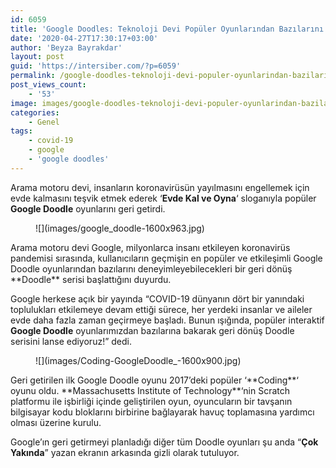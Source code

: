 ```yaml
---
id: 6059
title: 'Google Doodles: Teknoloji Devi Popüler Oyunlarından Bazılarını Geri Getiriyor'
date: '2020-04-27T17:30:17+03:00'
author: 'Beyza Bayrakdar'
layout: post
guid: 'https://intersiber.com/?p=6059'
permalink: /google-doodles-teknoloji-devi-populer-oyunlarindan-bazilarini-geri-getiriyor/
post_views_count:
    - '53'
image: images/google-doodles-teknoloji-devi-populer-oyunlarindan-bazilarini-geri-getiriyor.png
categories:
    - Genel
tags:
    - covid-19
    - google
    - 'google doodles'
---
```


Arama motoru devi, insanların koronavirüsün yayılmasını engellemek için evde kalmasını teşvik etmek ederek ‘**Evde Kal ve Oyna**‘ sloganıyla popüler **Google Doodle** oyunlarını geri getirdi.

<figure class="wp-block-image size-large">![](images/google_doodle-1600x963.jpg)</figure>Arama motoru devi Google, milyonlarca insanı etkileyen koronavirüs pandemisi sırasında, kullanıcıların geçmişin en popüler ve etkileşimli Google Doodle oyunlarından bazılarını deneyimleyebilecekleri bir geri dönüş **Doodle** serisi başlattığını duyurdu.

Google herkese açık bir yayında “COVID-19 dünyanın dört bir yanındaki toplulukları etkilemeye devam ettiği sürece, her yerdeki insanlar ve aileler evde daha fazla zaman geçirmeye başladı. Bunun ışığında, popüler interaktif **Google Doodle** oyunlarımızdan bazılarına bakarak geri dönüş Doodle serisini lanse ediyoruz!” dedi.

<figure class="wp-block-image size-large">![](images/Coding-GoogleDoodle_-1600x900.jpg)</figure>Geri getirilen ilk Google Doodle oyunu 2017’deki popüler ‘**Coding**‘ oyunu oldu. **Massachusetts Institute of Technology**‘nin Scratch platformu ile işbirliği içinde geliştirilen oyun, oyuncuların bir tavşanın bilgisayar kodu bloklarını birbirine bağlayarak havuç toplamasına yardımcı olması üzerine kurulu.

Google’ın geri getirmeyi planladığı diğer tüm Doodle oyunları şu anda “**Çok Yakında**” yazan ekranın arkasında gizli olarak tutuluyor.